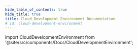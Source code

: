 ```yaml
---
hide_table_of_contents: true
hide_title: true
title: Cloud Development Environment Documentation
# id: cloud-development-environment
---
```


<!-- # Cloud Development Environment -->

<!-- Custom component -->

import CloudDevelopmentEnvironment from '@site/src/components/Docs/CloudDevelopmentEnvironment';

<CloudDevelopmentEnvironment />